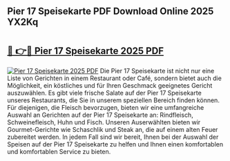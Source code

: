 ## Pier 17 Speisekarte PDF Download Online 2025 YX2Kq

# <h2><a href="http://gcahg1.nevu.top/?p=Pier+17+Speisekarte">🔗 👉🔴 Pier 17 Speisekarte 2025 PDF</a></h2>

[![Pier 17 Speisekarte 2025 PDF](https://i.imgur.com/dBaPXMq.png)](http://gcahg1.nevu.top/?p=Pier+17+Speisekarte)
Die Pier 17 Speisekarte ist nicht nur eine Liste von Gerichten in einem Restaurant oder Café, sondern bietet auch die Möglichkeit, ein köstliches und für Ihren Geschmack geeignetes Gericht auszuwählen. Es gibt viele frische Salate auf der Pier 17 Speisekarte unseres Restaurants, die Sie in unserem speziellen Bereich finden können. Für diejenigen, die Fleisch bevorzugen, bieten wir eine umfangreiche Auswahl an Gerichten auf der Pier 17 Speisekarte an: Rindfleisch, Schweinefleisch, Huhn und Fisch. Unseren Auserwählten bieten wir Gourmet-Gerichte wie Schaschlik und Steak an, die auf einem alten Feuer zubereitet werden. In jedem Fall sind wir bereit, Ihnen bei der Auswahl der Speisen auf der Pier 17 Speisekarte zu helfen und Ihnen einen komfortablen und komfortablen Service zu bieten.
